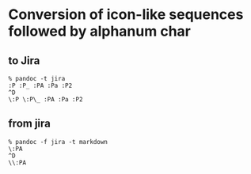 # Conversion of icon-like sequences followed by alphanum char
## to Jira
```
% pandoc -t jira
:P :P_ :PA :Pa :P2
^D
\:P \:P\_ :PA :Pa :P2
```

## from jira
```
% pandoc -f jira -t markdown
\:PA
^D
\\:PA
```
